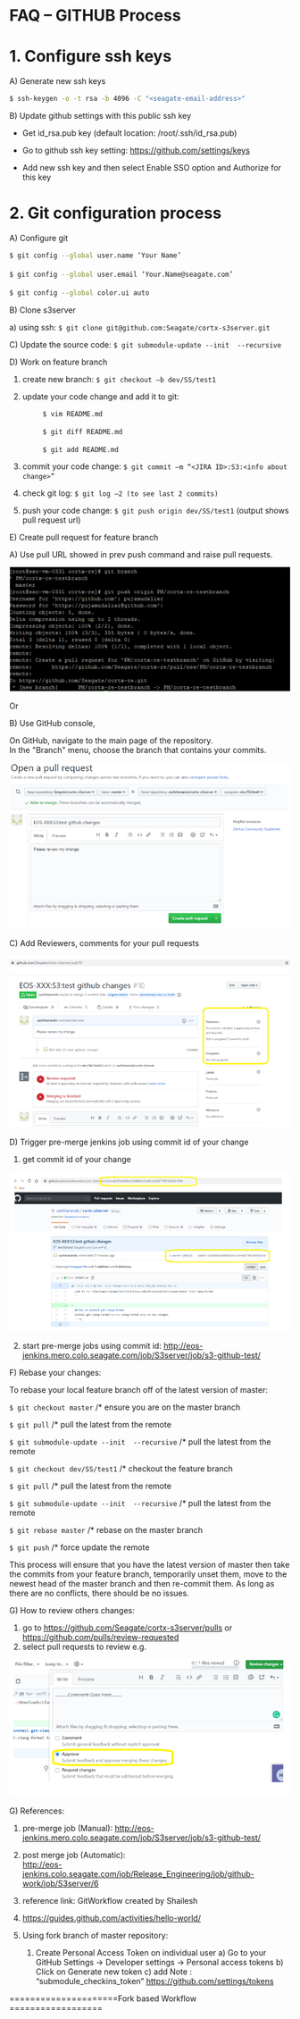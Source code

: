 # FAQ – GITHUB Process 

# 1. Configure ssh keys 

A) Generate new ssh keys 
```sh
$ ssh-keygen -o -t rsa -b 4096 -C "<seagate-email-address>"  
```
B) Update github settings with this public ssh key
  - Get id_rsa.pub key (default location: /root/.ssh/id_rsa.pub) 

  - Go to github ssh key setting: https://github.com/settings/keys 

  - Add new ssh key and then select Enable SSO option and Authorize for this key

# 2. Git configuration process 

A) Configure git 
```sh
$ git config --global user.name ‘Your Name’ 

$ git config --global user.email ‘Your.Name@seagate.com’ 

$ git config --global color.ui auto 
```

B) Clone s3server  

a) using ssh: `$ git clone git@github.com:Seagate/cortx-s3server.git` 

C) Update the source code:  `$ git submodule-update --init  --recursive` 

D) Work on feature branch  

1)  create new branch: `$ git checkout –b dev/SS/test1` 

2)  update your code change and add it to git:  
                           
             $ vim README.md 

             $ git diff README.md 

             $ git add README.md 

3)  commit your code change: `$ git commit –m “<JIRA ID>:S3:<info about change>” `

4)  check git log: `$ git log –2 (to see last 2 commits)` 

5)  push your code change:  `$ git push origin dev/SS/test1` (output shows pull request url)

E)  Create pull request for feature branch 

A) Use pull URL showed in prev push command and raise pull requests. 

<img src="images/image1.PNG">

Or  

B) Use GitHub console,  

On GitHub, navigate to the main page of the repository.   
In the "Branch" menu, choose the branch that contains your commits. 

<img src="images/image2.PNG">

C) Add Reviewers, comments for your pull requests 

<img src="images/image3.PNG">

D) Trigger pre-merge jenkins job using commit id of your change 

1) get commit id of your change 

<img src="images/image4.PNG">

2) start pre-merge jobs using commit id: 
http://eos-jenkins.mero.colo.seagate.com/job/S3server/job/s3-github-test/ 

F) Rebase your changes: 

To rebase your local feature branch off of the latest version of master: 

`$ git checkout master`                  /* ensure you are on the master branch 

`$ git pull`                                          /* pull the latest from the remote 

`$ git submodule-update --init  --recursive`   /* pull the latest from the remote  

`$ git checkout dev/SS/test1`       /* checkout the feature branch 

`$ git pull`                                          /* pull the latest from the remote 

`$ git submodule-update --init  --recursive`   /* pull the latest from the remote 

`$ git rebase master`                      /* rebase on the master branch 

`$ git push`                                       /* force update the remote 

 

This process will ensure that you have the latest version of master then take the commits from your feature branch, temporarily unset them, move to the newest head of the master branch and then re-commit them. As long as there are no conflicts, there should be no issues. 
 

G)  How to review others changes: 
1) go to https://github.com/Seagate/cortx-s3server/pulls 
                   or 
   https://github.com/pulls/review-requested 
2) select pull requests to review e.g. 
 
 <img src="images/image5.PNG">

G)  References: 

1) pre-merge job (Manual):  http://eos-jenkins.mero.colo.seagate.com/job/S3server/job/s3-github-test/ 

2) post merge job (Automatic):  
http://eos-jenkins.colo.seagate.com/job/Release_Engineering/job/github-work/job/S3server/6 
3) reference link: GitWorkflow created by Shailesh 
4) https://guides.github.com/activities/hello-world/ 


3) Using fork branch of master repository: 

    1) Create Personal Access Token on individual user 
a) Go to your GitHub Settings -> Developer settings -> Personal access tokens 
b) Click on Generate new token 
c)  add Note : “submodule_checkins_token” 
https://github.com/settings/tokens 

 

=====================Fork based Workflow ================== 


